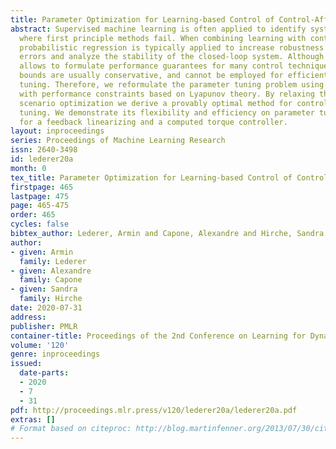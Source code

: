 ```yaml
---
title: Parameter Optimization for Learning-based Control of Control-Affine Systems
abstract: Supervised machine learning is often applied to identify system dynamics
  where first principle methods fail. When combining learning with control methods,
  probabilistic regression is typically applied to increase robustness against learning
  errors and analyze the stability of the closed-loop system. Although this approach
  allows to formulate performance guarantees for many control techniques, the obtained
  bounds are usually conservative, and cannot be employed for efficient control parameter
  tuning. Therefore, we reformulate the parameter tuning problem using robust optimization
  with performance constraints based on Lyapunov theory. By relaxing the problem through
  scenario optimization we derive a provably optimal method for control parameter
  tuning. We demonstrate its flexibility and efficiency on parameter tuning problems
  for a feedback linearizing and a computed torque controller.
layout: inproceedings
series: Proceedings of Machine Learning Research
issn: 2640-3498
id: lederer20a
month: 0
tex_title: Parameter Optimization for Learning-based Control of Control-Affine Systems
firstpage: 465
lastpage: 475
page: 465-475
order: 465
cycles: false
bibtex_author: Lederer, Armin and Capone, Alexandre and Hirche, Sandra
author:
- given: Armin
  family: Lederer
- given: Alexandre
  family: Capone
- given: Sandra
  family: Hirche
date: 2020-07-31
address: 
publisher: PMLR
container-title: Proceedings of the 2nd Conference on Learning for Dynamics and Control
volume: '120'
genre: inproceedings
issued:
  date-parts:
  - 2020
  - 7
  - 31
pdf: http://proceedings.mlr.press/v120/lederer20a/lederer20a.pdf
extras: []
# Format based on citeproc: http://blog.martinfenner.org/2013/07/30/citeproc-yaml-for-bibliographies/
---
```

